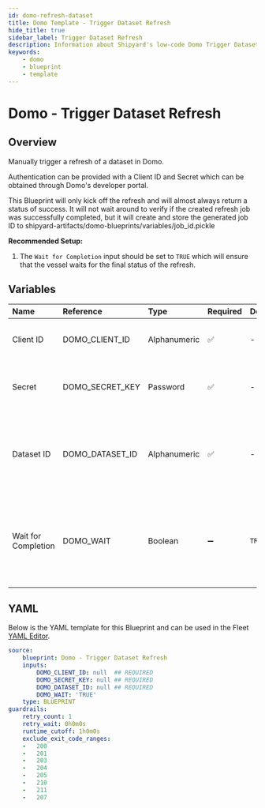 ```yaml
---
id: domo-refresh-dataset
title: Domo Template - Trigger Dataset Refresh
hide_title: true
sidebar_label: Trigger Dataset Refresh
description: Information about Shipyard's low-code Domo Trigger Dataset Refresh blueprint. Manually trigger a refresh of a dataset in Domo. 
keywords:
    - domo
    - blueprint
    - template
---
```


# Domo - Trigger Dataset Refresh

## Overview
Manually trigger a refresh of a dataset in Domo.

Authentication can be provided with a Client ID and Secret which can be obtained through Domo's developer portal.

This Blueprint will only kick off the refresh and will almost always return a status of success. It will not wait around to verify if the created refresh job was successfully completed, but it will create and store the generated job ID to shipyard-artifacts/domo-blueprints/variables/job_id.pickle

**Recommended Setup:**

1. The `Wait for Completion` input should be set to `TRUE` which will ensure that the vessel waits for the final status of the refresh. 

## Variables

| Name | Reference | Type | Required | Default | Options | Description |
|:-----|:----------|:-----|:---------|:--------|:--------|:------------|
| Client ID | DOMO_CLIENT_ID  | Alphanumeric |:white_check_mark: | - | - | Client ID of your organization's Domo App. |
| Secret | DOMO_SECRET_KEY  | Password |:white_check_mark: | - | - | Secret associated with the provided Client ID. |
| Dataset ID | DOMO_DATASET_ID  | Alphanumeric |:white_check_mark: | - | - | UUID of the dataset you want to download, typically found at the end of the URL. |
| Wait for Completion | DOMO_WAIT  | Boolean |:heavy_minus_sign: | `TRUE` | - | Whether the blueprint should wait for the Domo refresh to finish. It is recommended to set this to TRUE. |


## YAML
Below is the YAML template for this Blueprint and can be used in the Fleet [YAML Editor](../../reference/fleets/yaml-editor.md).
```yaml
source:
    blueprint: Domo - Trigger Dataset Refresh
    inputs:
        DOMO_CLIENT_ID: null  ## REQUIRED
        DOMO_SECRET_KEY: null ## REQUIRED
        DOMO_DATASET_ID: null ## REQUIRED
        DOMO_WAIT: 'TRUE'
    type: BLUEPRINT
guardrails:
    retry_count: 1
    retry_wait: 0h0m0s
    runtime_cutoff: 1h0m0s
    exclude_exit_code_ranges:
    -   200
    -   201
    -   203
    -   204
    -   205
    -   210
    -   211
    -   207

```
